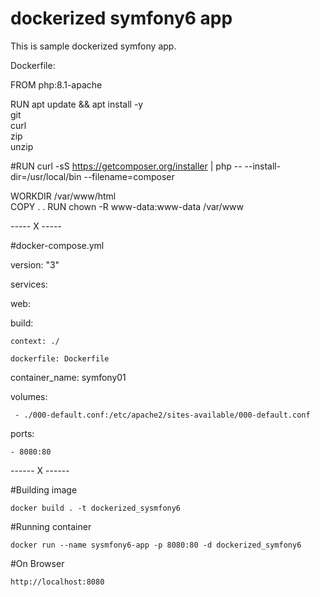 # dockerized symfony6 app

This is sample dockerized symfony app.


Dockerfile: 


 FROM php:8.1-apache

  RUN apt update && apt install -y \
      git \
      curl \
      zip \
      unzip

 #RUN curl -sS https://getcomposer.org/installer | php -- --install-dir=/usr/local/bin --filename=composer 
   

  WORKDIR /var/www/html  
  COPY . .
  RUN chown -R www-data:www-data /var/www



----- X -----

#docker-compose.yml


version: "3"

services: 

  web:
  
   build: 
   
    context: ./
    
    dockerfile: Dockerfile
    
   container_name: symfony01
   
   volumes: 
   
     - ./000-default.conf:/etc/apache2/sites-available/000-default.conf
     
   ports:
   
    - 8080:80



------ X ------



#Building image

	docker build . -t dockerized_sysmfony6

#Running container

	docker run --name sysmfony6-app -p 8080:80 -d dockerized_symfony6

#On Browser

	http://localhost:8080
